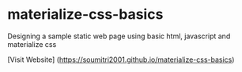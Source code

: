 # materialize-css-basics
Designing a sample static web page using basic html, javascript and materialize css

[Visit Website] (https://soumitri2001.github.io/materialize-css-basics)
